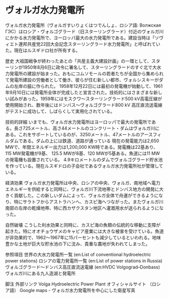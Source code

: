 # ヴォルガ水力発電所

ヴォルガ水力発電所（ヴォルガすいりょくはつでんしょ、ロシア語: Волжская ГЭС）はロシア・ヴォルゴグラード（旧スターリングラード）付近のヴォルガ川にかかる水力発電所で、ヨーロッパ最大の水力発電所である。建設当時は「ソヴィエト連邦共産党22回大会記念スターリングラード水力発電所」と呼ばれていた。現在はルスギドロ社が所有する。

歴史
大祖国戦争が終わったあとの「共産主義大建設計画」の一環として、スターリンが1950年8月6日に政令に署名して、スターリングラードのすぐ北で大水力発電所の建設が始まった。おもにコムソモールの若者たちが全国から集められて発電所建設の労働者として働き、彼らが住む新しい都市、ヴォルシスキーがダムの左岸の脇に作られた。
1958年12月22日には最初の発電機が始動して、1961年9月10日には発電所全体が完成したと宣言された。技術的にはさまざまな新しい試みがあった。1959年にはモスクワ〜スターリングラード500 kV高電圧線が使用開始され、数年後にはドンバス〜ヴォルゴグラード800 kV 高圧直流送電線がテストに成功して、しばらくして実用化されている。

技術的詳細
いまでも、ヴォルガ水力発電所はヨーロッパで最大の発電所である。長さ725メートル、高さ44メートルのコンクリート・ダムはヴォルガ川にある。これをサポートしているのが、3250メートル、47メートルのアースフィルダムである。ダムの上には鉄道、道路が通っている
現在の発電能力は2,650 MWで、年間エネルギー出力は1,200,000 KW時である。発電機は22基あり、115 MW発電機が9基、 125.5 MWが8基、120 MWが5基ある。魚道には11 MWの発電機も設置されている。
4.9キロメートルのダムでヴォルゴグラード貯水池を作っている。現在ルスギドロの子会社であるヴォルガ水力発電所社が管理している。

経済効果
ヴォルガ水力発電所は中央、ロシアの中央、ヴォルガ、南地域へ電力エネルギーを供給すると同時に、ヴォルガ川下流地帯とドンバス地方の開発に大きく貢献した。この新しいダムによって、ヴォルガ全体で舟運ができるようになり、特にサラトフからアストラハンへ、カスピ海へつながった。またヴォルガ川南部の左岸の乾燥地帯、特に西カザクスタン地区へ灌漑用水が送られるようになった。

自然破壊
こうした利水効果と同時に、カスピ海の魚類の伝統的な移動に支障が起きた。特にオオチョウザメのキャビア産業には大きな被害を受けている。魚道が非効果的で、1962〜1967年に15パーセントも減少しているといわれる。地味豊かな土地が巨大な貯水池の下に沈み、貴重な農地が失われてしまった。

参照項目
世界の大水力発電所一覧 (en:List of conventional hydroelectric power stations)
ロシアの電力発電所一覧 (en:List of power stations in Russia)
ヴォルゴグラード〜ドンバス高圧直流送電線 (en:HVDC Volgograd–Donbass)
ヴォルガ川にある九人造湖と発電所

脚注
外部リンク
Volga Hydroelectric Power Plant
オフィシャルサイト （ロシア語）
Google maps - ヴォルガ水力発電所を中心にした衛星写真